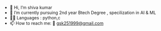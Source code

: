 - 👋 Hi, I’m shiva kumar
- 🌱 I’m currently pursuing 2nd year Btech Degree , specilization in AI & ML
- 👨‍💻 Languages : python,c
- 📫 How to reach me: 📧 gsk251999@gmail.com
           

<!---
shivaCTRL/shivaCTRL is a ✨ special ✨ repository because its `README.md` (this file) appears on your GitHub profile.
You can click the Preview link to take a look at your changes.
--->
